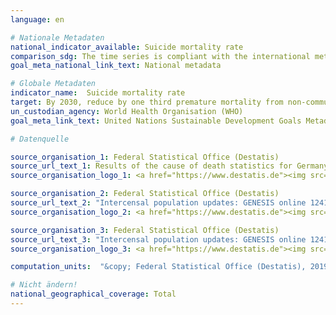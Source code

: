 ```yaml
---
language: en

# Nationale Metadaten
national_indicator_available: Suicide mortality rate
comparison_sdg: The time series is compliant with the international metadata description.
goal_meta_national_link_text: National metadata

# Globale Metadaten
indicator_name:  Suicide mortality rate
target: By 2030, reduce by one third premature mortality from non-communicable diseases through prevention and treatment and promote mental health and well-being
un_custodian_agency: World Health Organisation (WHO)
goal_meta_link_text: United Nations Sustainable Development Goals Metadata

# Datenquelle

source_organisation_1: Federal Statistical Office (Destatis)
source_url_text_1: Results of the cause of death statistics for Germany, detailed 4-digit codes of ICD-10 classification (Only available in German)
source_organisation_logo_1: <a href="https://www.destatis.de"><img src="https://g205sdgs.github.io/sdg-indicators/public/LogosEn/destatis.png" alt="Logo Destatis" /></a>

source_organisation_2: Federal Statistical Office (Destatis)
source_url_text_2: "Intercensal population updates: GENESIS online 12411-0003"
source_organisation_logo_2: <a href="https://www.destatis.de"><img src="https://g205sdgs.github.io/sdg-indicators/public/LogosEn/destatis.png" alt="Logo Destatis" /></a>

source_organisation_3: Federal Statistical Office (Destatis)
source_url_text_3: "Intercensal population updates: GENESIS online 12411-0003"
source_organisation_logo_3: <a href="https://www.destatis.de"><img src="https://g205sdgs.github.io/sdg-indicators/public/LogosEn/destatis.png" alt="Logo Destatis" /></a>

computation_units:  "&copy; Federal Statistical Office (Destatis), 2019"

# Nicht ändern!
national_geographical_coverage: Total
---
```

